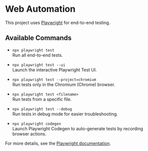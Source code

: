 # Web Automation

This project uses [Playwright](https://playwright.dev/) for end-to-end testing.

## Available Commands

- `npx playwright test`  
  Run all end-to-end tests.

- `npx playwright test --ui`  
  Launch the interactive Playwright Test UI.

- `npx playwright test --project=chromium`  
  Run tests only in the Chromium (Chrome) browser.

- `npx playwright test <filename>`  
  Run tests from a specific file.

- `npx playwright test --debug`  
  Run tests in debug mode for easier troubleshooting.

- `npx playwright codegen`  
  Launch Playwright Codegen to auto-generate tests by recording browser actions.

For more details, see the [Playwright documentation](https://playwright.dev/docs/intro).
